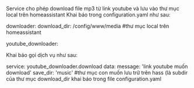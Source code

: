﻿Service cho phép download file mp3 từ link youtube và lưu vào thư mục local trên homeassistant
Khai báo trong configuration.yaml như sau:

downloader:
  download_dir: /config/www/media #thư mục local trên homeassistant

youtube_downloader:

Khai báo gọi dịch vụ như sau:

service: youtube_downloader.download
  data:
    message: 'link youtube muốn download'
    save_dir: 'music'   #thư mục con muốn lưu trữ trên hass (là subdir của thư mục download_dir khai báo trong file configuration.yaml